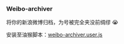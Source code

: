 ###  Weibo-archiver

将你的新浪微博归档，为号被完全夹没前绸缪 😭 

安装至油猴脚本：[weibo-archiver.user.js]

[weibo-archiver.user.js]: https://github.com/Chilfish/Weibo-archiver/raw/main/dist/weibo-archiver.user.js

